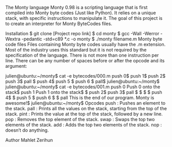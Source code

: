 The Monty language
Monty 0.98 is a scripting language that is first compiled into Monty byte codes (Just like Python). It relies on a unique stack, with specific instructions to manipulate it. The goal of this project is to create an interpreter for Monty ByteCodes files.

Installation
  $ git clone [Project repo link]
  $ cd monty
  $ gcc -Wall -Werror -Wextra -pedantic -std=c89 *.c -o monty
  $ ./monty filename.m
Monty byte code files
Files containing Monty byte codes usually have the .m extension. Most of the industry uses this standard but it is not required by the specification of the language. There is not more than one instruction per line. There can be any number of spaces before or after the opcode and its argument:

julien@ubuntu:~/monty$ cat -e bytecodes/000.m
push 0$
push 1$
push 2$
  push 3$
                   pall    $
push 4$
    push 5    $
      push    6        $
pall$
julien@ubuntu:~/monty$
julien@ubuntu:~/monty$ cat -e bytecodes/001.m
push 0 Push 0 onto the stack$
push 1 Push 1 onto the stack$
$
push 2$
  push 3$
                   pall    $
$
$
                           $
push 4$
$
    push 5    $
      push    6        $
$
pall This is the end of our program. Monty is awesome!$
julien@ubuntu:~/monty$
Opcodes
push : Pushes an element to the stack.
pall : Prints all the values on the stack, starting from the top of the stack.
pint : Prints the value at the top of the stack, followed by a new line.
pop : Removes the top element of the stack.
swap : Swaps the top two elements of the stack.
add : Adds the top two elements of the stack.
nop : doesn’t do anything.

Author
Mahlet Zerihun 
